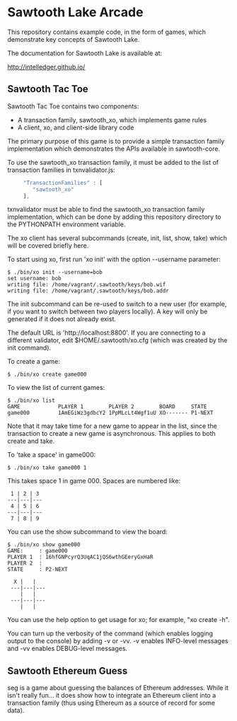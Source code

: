 
Sawtooth Lake Arcade
====================

This repository contains example code, in the form of games, which demonstrate
key concepts of Sawtooth Lake.

The documentation for Sawtooth Lake is available at:

  http://intelledger.github.io/

Sawtooth Tac Toe
----------------

Sawtooth Tac Toe contains two components:

  - A transaction family, sawtooth\_xo, which implements game rules
  - A client, xo, and client-side library code

The primary purpose of this game is to provide a simple transaction family
implementation which demonstrates the APIs available in sawtooth-core.

To use the sawtooth\_xo transaction family, it must be added to the list of
transaction families in txnvalidator.js:

```javascript
     "TransactionFamilies" : [
        "sawtooth_xo"
     ],
```

txnvalidator must be able to find the sawtooth_xo transaction family
implementation, which can be done by adding this repository directory to the
PYTHONPATH environment variable.

The xo client has several subcommands (create, init, list, show, take)
which will be covered briefly here.

To start using xo, first run 'xo init' with the option --username
parameter:

```
$ ./bin/xo init --username=bob
set username: bob
writing file: /home/vagrant/.sawtooth/keys/bob.wif
writing file: /home/vagrant/.sawtooth/keys/bob.addr
```

The init subcommand can be re-used to switch to a new user (for example,
if you want to switch between two players locally).  A key will only be
generated if it does not already exist.

The default URL is 'http://localhost:8800'.  If you are connecting to
a different validator, edit $HOME/.sawtooth/xo.cfg (which was created
by the init command).

To create a game:

```
$ ./bin/xo create game000
```

To view the list of current games:

```
$ ./bin/xo list
GAME            PLAYER 1        PLAYER 2        BOARD     STATE
game000         1AmEGiWz3gdbcY2 1PpMLcLt4Wgf1uU XO------- P1-NEXT
```

Note that it may take time for a new game to appear in the list, since the
transaction to create a new game is asynchronous.  This applies to both
create and take.

To 'take a space' in game000:

```
$ ./bin/xo take game000 1
```

This takes space 1 in game 000.  Spaces are numbered like:

```
 1 | 2 | 3
---|---|---
 4 | 5 | 6
---|---|---
 7 | 8 | 9
```

You can use the show subcommand to view the board:

```
$ ./bin/xo show game000
GAME:     : game000
PLAYER 1  : 16hfGNPcyrQ3UqAC1jQS6wthGEeryGxHaR
PLAYER 2  :
STATE     : P2-NEXT

  X |   |
 ---|---|---
    |   |
 ---|---|---
    |   |

```

You can use the help option to get usage for xo; for example, "xo create -h".

You can turn up the verbosity of the command (which enables logging output
to the console) by adding -v or -vv.  -v enables INFO-level messages and
-vv enables DEBUG-level messages.

Sawtooth Ethereum Guess
-----------------------

seg is a game about guessing the balances of Ethereum addresses.  While it
isn't really fun... it does show how to integrate an Ethereum client into
a transaction family (thus using Ethereum as a source of record for some
data).
